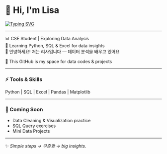 # 👋 Hi, I'm Lisa  

[![Typing SVG](https://readme-typing-svg.herokuapp.com?size=28&color=00FFFF&center=true&width=600&font=Press+Start+2P&lines=👋+리사+왔어요~+✨;🔍+데이터+분석+중+📊;🐍+Learning+Python+%26+SQL+💻;📊+Aspiring+Data+Analyst+✨;💡+Turning+data+into+magic+✨;🔍+Crunching+numbers…;📈+Catching+insights+💫&duration=3000)](https://git.io/typing-svg)

---

📊 CSE Student | Exploring Data Analysis  
🌱 Learning Python, SQL & Excel for data insights  
🌸 안녕하세요! 저는 리사입니다 — 데이터 분석을 배우고 있어요

🚀 This GitHub is my space for data codes & projects  

---

### ⚡ Tools & Skills
Python | SQL | Excel | Pandas | Matplotlib  

---

### 📂 Coming Soon
- Data Cleaning & Visualization practice  
- SQL Query exercises  
- Mini Data Projects  

---

✨ *Simple steps → 꾸준함 → big insights.*


